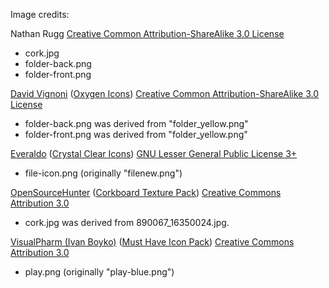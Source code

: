 Image credits:

Nathan Rugg
<a href="">Creative Common Attribution-ShareAlike 3.0 License</a>
 * cork.jpg
 * folder-back.png
 * folder-front.png

<a href="http://www.icon-king.com/">David Vignoni</a> (<a href="http://www.oxygen-icons.org/">Oxygen Icons</a>)
<a href="">Creative Common Attribution-ShareAlike 3.0 License</a>
 * folder-back.png was derived from "folder_yellow.png"
 * folder-front.png was derived from "folder_yellow.png"

<a href="http://www.everaldo.com/">Everaldo</a> (<a href="http://www.iconarchive.com/show/crystal-clear-icons-by-everaldo.html">Crystal Clear Icons</a>)
<a href="http://opensource.org/licenses/lgpl-license">GNU Lesser General Public License 3+</a>
 * file-icon.png (originally "filenew.png")

<a href="http://psd.tutsplus.com/author/opensourcehunter/">OpenSourceHunter</a> (<a href="http://psd.tutsplus.com/freebies/texture/corkboard-texture-pack/">Corkboard Texture Pack</a>)
<a href="http://creativecommons.org/licenses/by/3.0/">Creative Commons Attribution 3.0</a>
 * cork.jpg was derived from 890067_16350024.jpg.

<a href="http://www.visualpharm.com/">VisualPharm (Ivan Boyko)</a> (<a href="http://findicons.com/pack/573/must_have">Must Have Icon Pack</a>)
<a href="http://creativecommons.org/licenses/by/3.0/">Creative Commons Attribution 3.0</a>
 * play.png (originally "play-blue.png")
